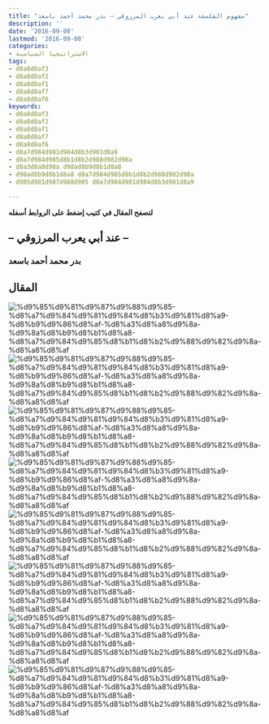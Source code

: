```yaml
---
title: "مفهوم الفلسفة عند أبي يعرب المرزوقي – بدر محمد أحمد باسعد"
description: ''
date: '2016-09-08'
lastmod: '2016-09-08'
categories:
- الاستراتيجيا السياسية
tags:
- d8a8d8af3
- d8a8d8af2
- d8a8d8af1
- d8a8d8af7
- d8a8d8af6
keywords:
- d8a8d8af3
- d8a8d8af2
- d8a8d8af1
- d8a8d8af7
- d8a8d8af6
- d8a7d984d981d984d8b3d981d8a9
- d8a7d984d985d8b1d8b2d988d982d98a
- d8a3d8a8d98a d98ad8b9d8b1d8a8
- d98ad8b9d8b1d8a8 d8a7d984d985d8b1d8b2d988d982d98a
- d985d981d987d988d985 d8a7d984d981d984d8b3d981d8a9

---
```

**لتصفح المقال في كتيب إضغط على الروابط أسفله**

## **– عند أبي يعرب المرزوقي –**

### بدر محمد أحمد باسعد

## المقال

![%d9%85%d9%81%d9%87%d9%88%d9%85-%d8%a7%d9%84%d9%81%d9%84%d8%b3%d9%81%d8%a9-%d8%b9%d9%86%d8%af-%d8%a3%d8%a8%d9%8a-%d9%8a%d8%b9%d8%b1%d8%a8-%d8%a7%d9%84%d9%85%d8%b1%d8%b2%d9%88%d9%82%d9%8a-%d8%a8%d8%af](https://abouyaarebmarzouki.wordpress.com/wp-content/uploads/2016/09/d985d981d987d988d985-d8a7d984d981d984d8b3d981d8a9-d8b9d986d8af-d8a3d8a8d98a-d98ad8b9d8b1d8a8-d8a7d984d985d8b1d8b2d988d982d98a-d8a8d8af.png?w=648) ![%d9%85%d9%81%d9%87%d9%88%d9%85-%d8%a7%d9%84%d9%81%d9%84%d8%b3%d9%81%d8%a9-%d8%b9%d9%86%d8%af-%d8%a3%d8%a8%d9%8a-%d9%8a%d8%b9%d8%b1%d8%a8-%d8%a7%d9%84%d9%85%d8%b1%d8%b2%d9%88%d9%82%d9%8a-%d8%a8%d8%af](https://abouyaarebmarzouki.wordpress.com/wp-content/uploads/2016/09/d985d981d987d988d985-d8a7d984d981d984d8b3d981d8a9-d8b9d986d8af-d8a3d8a8d98a-d98ad8b9d8b1d8a8-d8a7d984d985d8b1d8b2d988d982d98a-d8a8d8af1.png?w=648) ![%d9%85%d9%81%d9%87%d9%88%d9%85-%d8%a7%d9%84%d9%81%d9%84%d8%b3%d9%81%d8%a9-%d8%b9%d9%86%d8%af-%d8%a3%d8%a8%d9%8a-%d9%8a%d8%b9%d8%b1%d8%a8-%d8%a7%d9%84%d9%85%d8%b1%d8%b2%d9%88%d9%82%d9%8a-%d8%a8%d8%af](https://abouyaarebmarzouki.wordpress.com/wp-content/uploads/2016/09/d985d981d987d988d985-d8a7d984d981d984d8b3d981d8a9-d8b9d986d8af-d8a3d8a8d98a-d98ad8b9d8b1d8a8-d8a7d984d985d8b1d8b2d988d982d98a-d8a8d8af2.png?w=648) ![%d9%85%d9%81%d9%87%d9%88%d9%85-%d8%a7%d9%84%d9%81%d9%84%d8%b3%d9%81%d8%a9-%d8%b9%d9%86%d8%af-%d8%a3%d8%a8%d9%8a-%d9%8a%d8%b9%d8%b1%d8%a8-%d8%a7%d9%84%d9%85%d8%b1%d8%b2%d9%88%d9%82%d9%8a-%d8%a8%d8%af](https://abouyaarebmarzouki.wordpress.com/wp-content/uploads/2016/09/d985d981d987d988d985-d8a7d984d981d984d8b3d981d8a9-d8b9d986d8af-d8a3d8a8d98a-d98ad8b9d8b1d8a8-d8a7d984d985d8b1d8b2d988d982d98a-d8a8d8af3.png?w=648) ![%d9%85%d9%81%d9%87%d9%88%d9%85-%d8%a7%d9%84%d9%81%d9%84%d8%b3%d9%81%d8%a9-%d8%b9%d9%86%d8%af-%d8%a3%d8%a8%d9%8a-%d9%8a%d8%b9%d8%b1%d8%a8-%d8%a7%d9%84%d9%85%d8%b1%d8%b2%d9%88%d9%82%d9%8a-%d8%a8%d8%af](https://abouyaarebmarzouki.wordpress.com/wp-content/uploads/2016/09/d985d981d987d988d985-d8a7d984d981d984d8b3d981d8a9-d8b9d986d8af-d8a3d8a8d98a-d98ad8b9d8b1d8a8-d8a7d984d985d8b1d8b2d988d982d98a-d8a8d8af4.png?w=648) ![%d9%85%d9%81%d9%87%d9%88%d9%85-%d8%a7%d9%84%d9%81%d9%84%d8%b3%d9%81%d8%a9-%d8%b9%d9%86%d8%af-%d8%a3%d8%a8%d9%8a-%d9%8a%d8%b9%d8%b1%d8%a8-%d8%a7%d9%84%d9%85%d8%b1%d8%b2%d9%88%d9%82%d9%8a-%d8%a8%d8%af](https://abouyaarebmarzouki.wordpress.com/wp-content/uploads/2016/09/d985d981d987d988d985-d8a7d984d981d984d8b3d981d8a9-d8b9d986d8af-d8a3d8a8d98a-d98ad8b9d8b1d8a8-d8a7d984d985d8b1d8b2d988d982d98a-d8a8d8af5.png?w=648) ![%d9%85%d9%81%d9%87%d9%88%d9%85-%d8%a7%d9%84%d9%81%d9%84%d8%b3%d9%81%d8%a9-%d8%b9%d9%86%d8%af-%d8%a3%d8%a8%d9%8a-%d9%8a%d8%b9%d8%b1%d8%a8-%d8%a7%d9%84%d9%85%d8%b1%d8%b2%d9%88%d9%82%d9%8a-%d8%a8%d8%af](https://abouyaarebmarzouki.wordpress.com/wp-content/uploads/2016/09/d985d981d987d988d985-d8a7d984d981d984d8b3d981d8a9-d8b9d986d8af-d8a3d8a8d98a-d98ad8b9d8b1d8a8-d8a7d984d985d8b1d8b2d988d982d98a-d8a8d8af6.png?w=648) ![%d9%85%d9%81%d9%87%d9%88%d9%85-%d8%a7%d9%84%d9%81%d9%84%d8%b3%d9%81%d8%a9-%d8%b9%d9%86%d8%af-%d8%a3%d8%a8%d9%8a-%d9%8a%d8%b9%d8%b1%d8%a8-%d8%a7%d9%84%d9%85%d8%b1%d8%b2%d9%88%d9%82%d9%8a-%d8%a8%d8%af](https://abouyaarebmarzouki.wordpress.com/wp-content/uploads/2016/09/d985d981d987d988d985-d8a7d984d981d984d8b3d981d8a9-d8b9d986d8af-d8a3d8a8d98a-d98ad8b9d8b1d8a8-d8a7d984d985d8b1d8b2d988d982d98a-d8a8d8af7.png?w=648)

###
